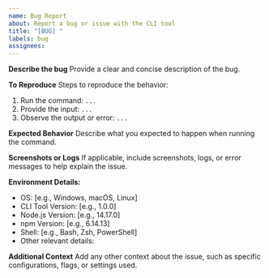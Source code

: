 ```yaml
---
name: Bug Report
about: Report a bug or issue with the CLI tool
title: "[BUG] "
labels: bug
assignees:
---
```


**Describe the bug**
Provide a clear and concise description of the bug.

**To Reproduce**
Steps to reproduce the behavior:

1. Run the command: `...`
2. Provide the input: `...`
3. Observe the output or error: `...`

**Expected Behavior**
Describe what you expected to happen when running the command.

**Screenshots or Logs**
If applicable, include screenshots, logs, or error messages to help explain the issue.

**Environment Details:**

- OS: [e.g., Windows, macOS, Linux]
- CLI Tool Version: [e.g., 1.0.0]
- Node.js Version: [e.g., 14.17.0]
- npm Version: [e.g., 6.14.13]
- Shell: [e.g., Bash, Zsh, PowerShell]
- Other relevant details:

**Additional Context**
Add any other context about the issue, such as specific configurations, flags, or settings used.
